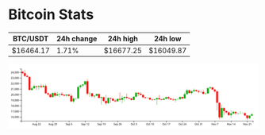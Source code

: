 # Bitcoin Stats

BTC/USDT|24h change|24h high|24h low|
|---|---|---|---|
|$16464.17|1.71%|$16677.25|$16049.87|

<img src="./chart.svg">
